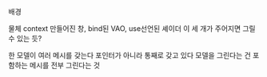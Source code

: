 



배경 


물체
	context 만들어진 창, bind된 VAO, use선언된 셰이더
	이 세 개가 주어지면 그릴 수 있는 듯?


한 모델이 여러 메시를 갖는다
포인터가 아니라 통째로 갖고 있다
모델을 그린다는 건 포함하는 메시를 전부 그린다는 것